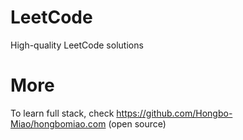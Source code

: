 # LeetCode

 High-quality LeetCode solutions

# More

To learn full stack, check https://github.com/Hongbo-Miao/hongbomiao.com (open source)
